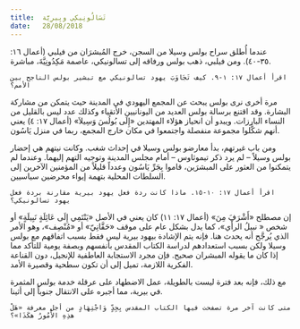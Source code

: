 ```yaml
---
title:  تَسَالُونِيكِي وبِيرِيَّة
date:   28/08/2018
---
```


عندما أُطلق سراح بولس وسيلا من السجن، خرج المُبشرَان من فيلبي (أعمال ١٦: ٣٥-٤٠). ومن فيلبي، ذهب بولس ورفاقه إلى تسالونيكي، عاصمة مَكِدُونِيَّةَ، مباشرة.

`اقرأ أعمال ١٧: ١-٩. كيف تَجَاوَبَ يهود تسالونيكي مع تبشير بولس الناجح بين الأمم؟`

مرة أخرى نرى بولس يبحث عن المجمع اليهودي في المدينة حيث يتمكن من مشاركة البشارة. وقد اقتنع برسالة بولس العديد من اليونانيين الأتقياء وكذلك عدد ليس بالقليل من النساء البارزات. ويبدو أن انحياز هؤلاء المهتدين «إِلَى بُولُسَ وَسِيلاَ» (أعمال ١٧: ٤) يعني أنهم شكَّلوا مجموعة منفصلة واجتمعوا في مكان خارج المجمع، ربما في منزل يَاسُون.

ومن باب غيرتهم، بدأ معارضو بولس وسيلا في إحداث شغب. وكانت نيتهم هي إحضار بولس وسيلاً – لم يرد ذكر تيموثاوس – أمام مجلس المدينة وتوجيه التهم إليهما. وعندما لم يتمكنوا من العثور على المبشرَين، قاموا بِجَرِّ يَاسُون وعدداً قليلاً من المؤمنين الآخرين إلى السلطات المحلية بتهمة إيواء محرضين سياسيين.

`اقرأ أعمال ١٧: ١٠-١٥. ماذا كانت ردة فعل يهود بيرية مقارنة بردة فعل يهود تسالونيكي؟`

إن مصطلح «أَشْرَفَ مِنَ» (أعمال ١٧: ١١) كان يعني في الأصل «يَنْتَمِي إِلَى عَائِلَةٍ نَبِيلَةٍ» أو شخص « نبيلُ الرأْي»، كما يدل بشكل عام على موقف «حَقَّانِيّ» أو «مُنْصِف»، وهو الأمر الذي يُرجَّح أنه يحدث هنا. فإنه يتم الإشادة بيهود بيرية ليس فقط بسبب اتفاقهم مع بولس وسيلا ولكن بسبب استعدادهم لدراسة الكتاب المقدس بأنفسهم وبصفة يومية للتأكد مما إذا كان ما يقوله المبشران صحيح. فإن مجرد الاستجابة العاطفية للإنجيل، دون القناعة الفكرية اللازمة، تميل إلى أن تكون سطحية وقصيرة الأمد.

مع ذلك، فإنه بعد فترة ليست بالطويلة، عمل الاضطهاد على عرقلة خدمة بولس المثمرة في بيرية، مما أجبره على الانتقال جنوباً إلى أثينا.

`متى كانت آخر مرة تصفحت فيها الكتاب المقدس بِجِدٍّ وَاجْتِهَادٍ من أجل معرفة «هَلْ هذِهِ الأُمُورُ هكَذَا»؟`